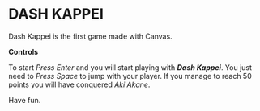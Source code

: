 # DASH KAPPEI

Dash Kappei is the first game made with Canvas.

**Controls**

To start *Press Enter* and you will start playing with ***Dash Kappei***.
You just need to *Press Space* to jump with your player. If you manage to reach 50 points you will have conquered  *Aki Akane*.

Have fun.
